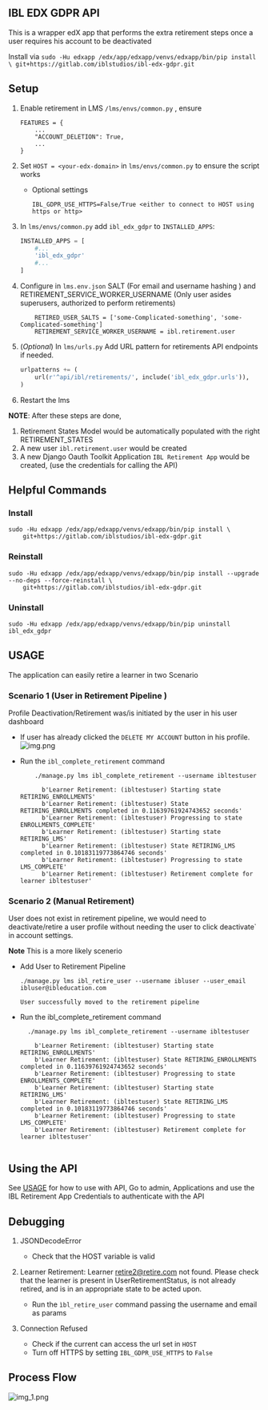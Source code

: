 ## IBL EDX GDPR API
This is a wrapper edX app that performs the extra retirement steps once a user requires his account to be deactivated


Install via `sudo -Hu edxapp /edx/app/edxapp/venvs/edxapp/bin/pip install \
    git+https://gitlab.com/iblstudios/ibl-edx-gdpr.git`


## Setup
1. Enable retirement in LMS `/lms/envs/common.py` , ensure 
    ```
    FEATURES = {
        ...
        "ACCOUNT_DELETION": True,
        ...
    }
    ```


2. Set ``HOST = <your-edx-domain>``  in `lms/envs/common.py` to ensure the script works
    - Optional settings
    
        `IBL_GDPR_USE_HTTPS=False/True <either to connect to HOST using https or http>` 

3. In `lms/envs/common.py`  add `ibl_edx_gdpr` to `INSTALLED_APPS`:
    
    ```python
    INSTALLED_APPS = [
        #...
        'ibl_edx_gdpr'
        #...
    ]
    ```
  
 
4. Configure in `lms.env.json`   SALT (For email and username hashing ) and RETIREMENT_SERVICE_WORKER_USERNAME 
   (Only user asides superusers, authorized to perform retirements)
   
    ```
        RETIRED_USER_SALTS = ['some-Complicated-something', 'some-Complicated-something']
        RETIREMENT_SERVICE_WORKER_USERNAME = ibl.retirement.user
    ```

5. (_Optional_) In `lms/urls.py` Add URL pattern for retirements API endpoints if needed.

    ```python
    urlpatterns += (
        url(r'^api/ibl/retirements/', include('ibl_edx_gdpr.urls')),
    )
    ```

6. Restart the lms

**NOTE**: After these steps are done, 
1. Retirement States Model would be automatically populated with the right RETIREMENT_STATES
2. A new user `ibl.retirement.user` would be created
3. A new Django Oauth Toolkit Application `IBL Retirement App` would be created, (use the credentials for calling the API)


## Helpful Commands
### Install
```shell
sudo -Hu edxapp /edx/app/edxapp/venvs/edxapp/bin/pip install \
    git+https://gitlab.com/iblstudios/ibl-edx-gdpr.git
```

### Reinstall
```shell
sudo -Hu edxapp /edx/app/edxapp/venvs/edxapp/bin/pip install --upgrade --no-deps --force-reinstall \
    git+https://gitlab.com/iblstudios/ibl-edx-gdpr.git
```

### Uninstall
```shell
sudo -Hu edxapp /edx/app/edxapp/venvs/edxapp/bin/pip uninstall ibl_edx_gdpr
```

## USAGE
The application can easily retire a learner in two Scenario

### Scenario 1 (User in Retirement Pipeline )

Profile Deactivation/Retirement was/is initiated by the user in his user dashboard
   
* If user has already clicked the ``DELETE MY ACCOUNT`` button in his profile.
   ![img.png](img.png)


* Run the `ibl_complete_retirement` command
  
  ```
      ./manage.py lms ibl_complete_retirement --username ibltestuser
  
        b'Learner Retirement: (ibltestuser) Starting state RETIRING_ENROLLMENTS'
        b'Learner Retirement: (ibltestuser) State RETIRING_ENROLLMENTS completed in 0.11639761924743652 seconds'
        b'Learner Retirement: (ibltestuser) Progressing to state ENROLLMENTS_COMPLETE'
        b'Learner Retirement: (ibltestuser) Starting state RETIRING_LMS'
        b'Learner Retirement: (ibltestuser) State RETIRING_LMS completed in 0.10183119773864746 seconds'
        b'Learner Retirement: (ibltestuser) Progressing to state LMS_COMPLETE'
        b'Learner Retirement: (ibltestuser) Retirement complete for learner ibltestuser' 
    ```

### Scenario 2 (Manual Retirement)
User does not exist in retirement pipeline, we would need to deactivate/retire a user profile without needing the user to click deactivate` in account settings.

**Note** This is a more likely scenerio
* Add User to Retirement Pipeline
   ```ssh
   ./manage.py lms ibl_retire_user --username ibluser --user_email ibluser@ibleducation.com
   
   User successfully moved to the retirement pipeline
   ```
* Run the ibl_complete_retirement command
    ```ssh
      ./manage.py lms ibl_complete_retirement --username ibltestuser
  
        b'Learner Retirement: (ibltestuser) Starting state RETIRING_ENROLLMENTS'
        b'Learner Retirement: (ibltestuser) State RETIRING_ENROLLMENTS completed in 0.11639761924743652 seconds'
        b'Learner Retirement: (ibltestuser) Progressing to state ENROLLMENTS_COMPLETE'
        b'Learner Retirement: (ibltestuser) Starting state RETIRING_LMS'
        b'Learner Retirement: (ibltestuser) State RETIRING_LMS completed in 0.10183119773864746 seconds'
        b'Learner Retirement: (ibltestuser) Progressing to state LMS_COMPLETE'
        b'Learner Retirement: (ibltestuser) Retirement complete for learner ibltestuser'
      
    ```

## Using the API

See [USAGE](USAGE.md) for how to use with API, Go to admin, Applications and use the IBL Retirement App Credentials to 
authenticate with the API

## Debugging
1. JSONDecodeError
    * Check that the HOST variable is valid
    
2. Learner Retirement: Learner retire2@retire.com not found. Please check that the learner is present in UserRetirementStatus, is not already retired, and is in an appropriate state to be acted upon.
    * Run the `ìbl_retire_user` command passing the username and email as params

3. Connection Refused 
    * Check if the current can access the url set in ``HOST``
    * Turn off HTTPS by setting `IBL_GDPR_USE_HTTPS` to `False`

## Process Flow
![img_1.png](img_1.png)